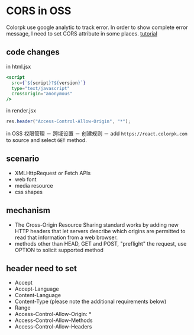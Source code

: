 # CORS in OSS

Colorpk use google analytic to track error. In order to show complete error message, I need to set CORS attribute in some places.
[tutorial](https://blog.sentry.io/2016/05/17/what-is-script-error#2-add-a-cross-origin-http-header)

## code changes

in html.jsx

```jsx
<script
  src={`${script}?${version}`}
  type="text/javascript"
  crossorigin="anonymous"
/>
```

in render.jsx

```js
res.header("Access-Control-Allow-Origin", "*");
```

in OSS
权限管理 － 跨域设置 － 创建规则 － add `https://react.colorpk.com` to source and select `GET` method.

## scenario

- XMLHttpRequest or Fetch APIs
- web font
- media resource
- css shapes

## mechanism

- The Cross-Origin Resource Sharing standard works by adding new HTTP headers that let servers describe which origins are permitted to read that information from a web browser.
- methods other than HEAD, GET and POST, "preflight" the request, use OPTION to solicit supported method

## header need to set

- Accept
- Accept-Language
- Content-Language
- Content-Type (please note the additional requirements below)
- Range
- Access-Control-Allow-Origin: \*
- Access-Control-Allow-Methods
- Access-Control-Allow-Headers
